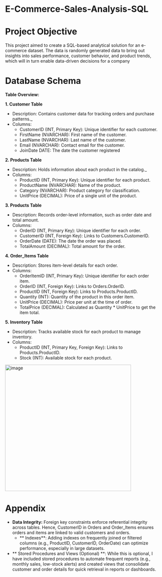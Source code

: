 # E-Commerce-Sales-Analysis-SQL

# Project Objective 
This project aimed to create a SQL-based analytical solution for an e-commerce dataset. The data is randomly generated data to bring out insights  into sales performance, customer behavior, and product trends, which will in turn enable data-driven decisions for a company 

# Database Schema
**Table Overview:**

**1. Customer Table**
- Description: Contains customer data for tracking orders and purchase patterns._
- Columns:
  - CustomerID (INT, Primary Key): Unique identifier for each customer.
  - FirstName (NVARCHAR): First name of the customer.
  - LastName (NVARCHAR): Last name of the customer.
  - Email (NVARCHAR): Contact email for the customer.
  - JoinDate DATE: The date the customer registered

**2. Products Table**
- Description: Holds information about each product in the catalog._
- Columns:
  - ProductID (INT, Primary Key): Unique identifier for each product.
  - ProductName (NVARCHAR): Name of the product.
  - Category (NVARCHAR): Product category for classification.
  - UnitPrice (DECIMAL): Price of a single unit of the product.

**3. Products Table**
- Description: Records order-level information, such as order date and total amount.
- Columns:
  - OrderID (INT, Primary Key): Unique identifier for each order.
  - CustomerID (INT, Foreign Key): Links to Customers.CustomerID.
  - OrderDate (DATE): The date the order was placed.
  - TotalAmount (DECIMAL): Total amount for the order.

**4. Order_Items Table**
- Description: Stores item-level details for each order.
- Columns:
  - OrderItemID (INT, Primary Key): Unique identifier for each order item.
  - OrderID (INT, Foreign Key): Links to Orders.OrderID.
  - ProductID (INT, Foreign Key): Links to Products.ProductID.
  - Quantity (INT): Quantity of the product in this order item.
  - UnitPrice (DECIMAL): Price per unit at the time of order.
  - TotalPrice (DECIMAL): Calculated as Quantity * UnitPrice to get the item total.


 **5. Inventory Table**
- Description: Tracks available stock for each product to manage inventory.
- Columns:
  - ProductID (INT, Primary Key, Foreign Key): Links to Products.ProductID.
  - Stock (INT): Available stock for each product.

<img width="410" alt="image" src="https://github.com/user-attachments/assets/c85f4dc6-a4cf-4a10-80fa-434b982b4ee6">

# **Appendix**
  - **Data Integrity:** Foreign key constraints enforce referential integrity across tables. Hence, CustomerID in Orders and Order_Items ensures orders and items are linked to valid customers and orders.
    - ** Indexes**: Adding indexes on frequently joined or filtered columns (e.g., ProductID, CustomerID, OrderDate) can optimize performance, especially in large datasets.
  - ** Stored Procedures and Views (Optional) **: While this is optional, I have included stored procedures to automate frequent reports (e.g., monthly sales, low-stock alerts) and created  views that consolidate customer and order details for quick retrieval in reports or dashboards.
